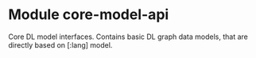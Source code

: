 # Module core-model-api

Core DL model interfaces. Contains basic DL graph data models, that are directly based on [:lang] model.